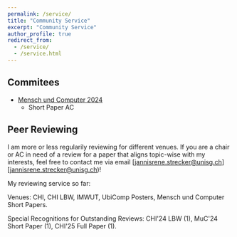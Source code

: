 ```yaml
---
permalink: /service/
title: "Community Service"
excerpt: "Community Service"
author_profile: true
redirect_from: 
  - /service/
  - /service.html
---
```


## Commitees

- [Mensch und Computer 2024](https://muc2024.mensch-und-computer.de/en/program-committee/)
    - Short Paper AC

## Peer Reviewing

I am more or less regularily reviewing for different venues. If you are a chair or AC in need of a review for a paper that aligns topic-wise with my interests, feel free to contact me via email [jannisrene.strecker@unisg.ch][jannisrene.strecker@unisg.ch)!

My reviewing service so far:

Venues: CHI, CHI LBW, IMWUT, UbiComp Posters, Mensch und Computer Short Papers.

Special Recognitions for Outstanding Reviews: CHI'24 LBW (1), MuC'24 Short Paper (1), CHI'25 Full Paper (1).